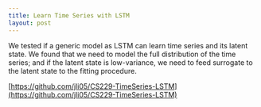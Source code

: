 ```yaml
---
title: Learn Time Series with LSTM 
layout: post
---
```


<script src="https://cdnjs.cloudflare.com/ajax/libs/mathjax/2.7.0/MathJax.js?config=TeX-AMS-MML_HTMLorMML"></script>
<script type="text/x-mathjax-config">MathJax.Hub.Config({tex2jax: {inlineMath: [['$','$'], ['\\(','\\)']]}});</script>

We tested if a generic model as LSTM can learn time series and its latent state. We found that we need to model the full distribution of the time series; and if the latent state is low-variance, we need to feed surrogate to the latent state to the fitting procedure.

[https://github.com/jli05/CS229-TimeSeries-LSTM](https://github.com/jli05/CS229-TimeSeries-LSTM)

